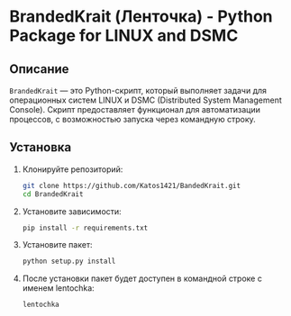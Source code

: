 # BrandedKrait (Ленточка) - Python Package for LINUX and DSMC

## Описание

`BrandedKrait` — это Python-скрипт, который выполняет задачи для операционных систем LINUX и DSMC (Distributed System Management Console). Скрипт предоставляет функционал для автоматизации процессов, с возможностью запуска через командную строку.

## Установка

1. Клонируйте репозиторий:

   ```bash
   git clone https://github.com/Katos1421/BandedKrait.git
   cd BrandedKrait
2. Установите зависимости:
   ```bash
   pip install -r requirements.txt
3. Установите пакет:
    ```bash
    python setup.py install
4. После установки пакет будет доступен в командной строке с именем lentochka:
    ```bash
    lentochka
